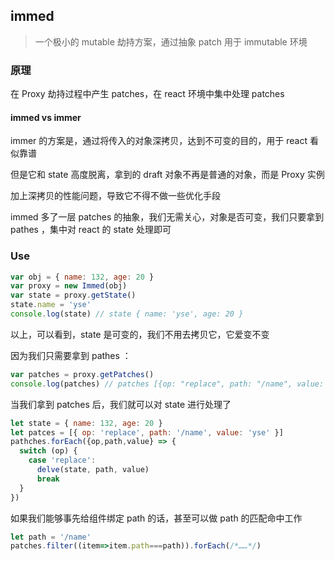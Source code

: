 ## immed

> 一个极小的 mutable 劫持方案，通过抽象 patch 用于 immutable 环境

### 原理

在 Proxy 劫持过程中产生 patches，在 react 环境中集中处理 patches

#### immed vs immer

immer 的方案是，通过将传入的对象深拷贝，达到不可变的目的，用于 react 看似靠谱

但是它和 state 高度脱离，拿到的 draft 对象不再是普通的对象，而是 Proxy 实例

加上深拷贝的性能问题，导致它不得不做一些优化手段

immed 多了一层 patches 的抽象，我们无需关心，对象是否可变，我们只要拿到 pathes ，集中对 react 的 state 处理即可

### Use

```js
var obj = { name: 132, age: 20 }
var proxy = new Immed(obj)
var state = proxy.getState()
state.name = 'yse'
console.log(state) // state { name: 'yse', age: 20 }
```

以上，可以看到，state 是可变的，我们不用去拷贝它，它爱变不变

因为我们只需要拿到 pathes ：

```js
var patches = proxy.getPatches()
console.log(patches) // patches [{op: "replace", path: "/name", value: "yse"}]
```

当我们拿到 patches 后，我们就可以对 state 进行处理了

```js
let state = { name: 132, age: 20 }
let patces = [{ op: 'replace', path: '/name', value: 'yse' }]
pathches.forEach({op,path,value} => {
  switch (op) {
    case 'replace':
      delve(state, path, value)
      break
  }
})
```

如果我们能够事先给组件绑定 path 的话，甚至可以做 path 的匹配命中工作
```js
let path = '/name'
patches.filter((item=>item.path===path)).forEach(/*……*/)
```
